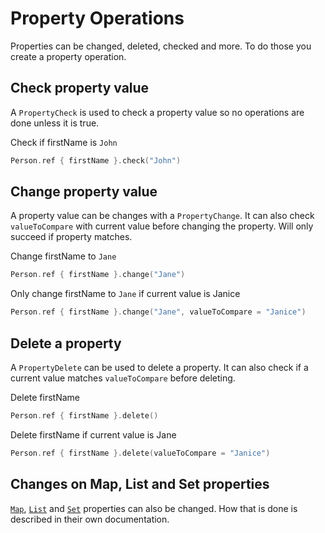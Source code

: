# Property Operations

Properties can be changed, deleted, checked and more. To do those you create
a property operation.

## Check property value
A `PropertyCheck` is used to check a property value so no operations are done
unless it is true. 

Check if firstName is `John`
```kotlin
Person.ref { firstName }.check("John")
```

## Change property value
A property value can be changes with a `PropertyChange`. It can also check
`valueToCompare` with current value before changing the property. Will only
succeed if property matches.

Change firstName to `Jane`
```kotlin
Person.ref { firstName }.change("Jane")
```

Only change firstName to `Jane` if current value is Janice
```kotlin
Person.ref { firstName }.change("Jane", valueToCompare = "Janice")
```

## Delete a property
A `PropertyDelete` can be used to delete a property. It can also check if
a current value matches `valueToCompare` before deleting.

Delete firstName
```kotlin
Person.ref { firstName }.delete()
```

Delete firstName if current value is Jane
```kotlin
Person.ref { firstName }.delete(valueToCompare = "Janice")
```

## Changes on Map, List and Set properties

[`Map`](map.md#operations), [`List`](list.md#operations) and 
[`Set`](set.md#operations) properties can also be changed. How that is done 
is described in their own documentation.
